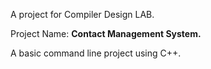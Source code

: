 A project for Compiler Design LAB.

Project Name: **Contact Management System.**

A basic command line project using C++.

